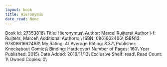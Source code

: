 ```yaml
---
layout: book
title: Hieronymus
date_read: None
---
```


Book Id: 27353818\ 
Title: Hieronymus\ 
Author: Marcel Ruijters\ 
Author l-f: Ruijters, Marcel\ 
Additional Authors: \ 
ISBN: 0861662466\ 
ISBN13: 9780861662463\ 
My Rating: 4\ 
Average Rating: 3.37\ 
Publisher: Knockabout Comics\ 
Binding: Hardcover\ 
Number of Pages: 160\ 
Year Published: 2015\ 
Date Added: 2016/11/13\ 
Exclusive Shelf: read\ 
Read Count: 1\ 
Owned Copies: 0\ 

